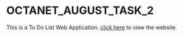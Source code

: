 # OCTANET_AUGUST_TASK_2
This is a To Do List Web Application.
<a href="https://avirup-cs.github.io/OCTANET_AUGUST_TASK_1/" target="_blank">click here<a> to view the website.
